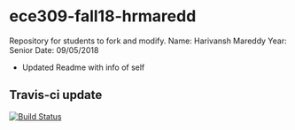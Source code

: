 # ece309-fall18-hrmaredd
Repository for students to fork and modify.
Name: Harivansh Mareddy
Year: Senior
Date: 09/05/2018

* Updated Readme with info of self

## Travis-ci  update
[![Build Status](https://travis-ci.com/vansh2001/ece309-fall18-hrmaredd.svg?branch=master)](https://travis-ci.com/vansh2001/ece309-fall18-hrmaredd)



